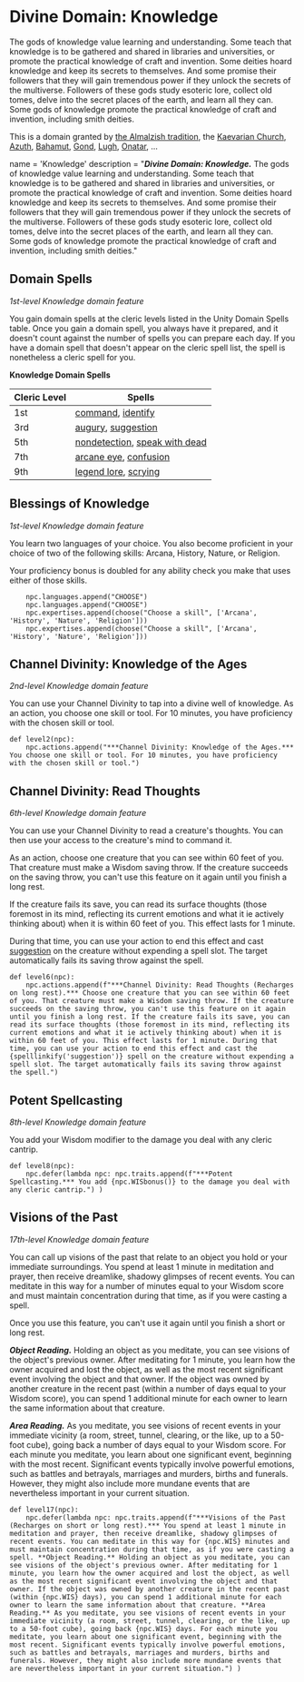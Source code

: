 # Divine Domain: Knowledge
The gods of knowledge value learning and understanding. Some teach that knowledge is to be gathered and shared in libraries and universities, or promote the practical knowledge of craft and invention. Some deities hoard knowledge and keep its secrets to themselves. And some promise their followers that they will gain tremendous power if they unlock the secrets of the multiverse. Followers of these gods study esoteric lore, collect old tomes, delve into the secret places of the earth, and learn all they can. Some gods of knowledge promote the practical knowledge of craft and invention, including smith deities.

This is a domain granted by [the Almalzish tradition](../../Religions/AlUma.md#almalzish-cleric), the [Kaevarian Church](../../Religions/KaevarianChurch.md), [Azuth](../../Religions/Pantheon/Azuth.md), [Bahamut](../../Religions/Pantheon/Bahamut.md), [Gond](../../Religions/Pantheon/Gond.md), [Lugh](../../Religions/Pantheon/Lugh.md), [Onatar](../../Religions/Pantheon/Onatar.md), ... 

name = 'Knowledge'
description = "***Divine Domain: Knowledge.*** The gods of knowledge value learning and understanding. Some teach that knowledge is to be gathered and shared in libraries and universities, or promote the practical knowledge of craft and invention. Some deities hoard knowledge and keep its secrets to themselves. And some promise their followers that they will gain tremendous power if they unlock the secrets of the multiverse. Followers of these gods study esoteric lore, collect old tomes, delve into the secret places of the earth, and learn all they can. Some gods of knowledge promote the practical knowledge of craft and invention, including smith deities."

## Domain Spells
*1st-level Knowledge domain feature*

You gain domain spells at the cleric levels listed in the Unity Domain Spells table. Once you gain a domain spell, you always have it prepared, and it doesn't count against the number of spells you can prepare each day. If you have a domain spell that doesn't appear on the cleric spell list, the spell is nonetheless a cleric spell for you.

**Knowledge Domain Spells**

Cleric Level |	Spells
------------ | -----
1st	| [command](../../Magic/Spells/command.md), [identify](../../Magic/Spells/identify.md)
3rd	| [augury](../../Magic/Spells/augury.md), [suggestion](../../Magic/Spells/suggestion.md)
5th	| [nondetection](../../Magic/Spells/nondetection.md), [speak with dead](../../Magic/Spells/speak-with-dead.md)
7th	| [arcane eye](../../Magic/Spells/arcane-eye.md), [confusion](../../Magic/Spells/confusion.md)
9th	| [legend lore](../../Magic/Spells/legend-lore.md), [scrying](../../Magic/Spells/scrying.md)

## Blessings of Knowledge
*1st-level Knowledge domain feature*

You learn two languages of your choice. You also become proficient in your choice of two of the following skills: Arcana, History, Nature, or Religion.

Your proficiency bonus is doubled for any ability check you make that uses either of those skills.

```
    npc.languages.append("CHOOSE")
    npc.languages.append("CHOOSE")
    npc.expertises.append(choose("Choose a skill", ['Arcana', 'History', 'Nature', 'Religion']))
    npc.expertises.append(choose("Choose a skill", ['Arcana', 'History', 'Nature', 'Religion']))
```

## Channel Divinity: Knowledge of the Ages
*2nd-level Knowledge domain feature*

You can use your Channel Divinity to tap into a divine well of knowledge. As an action, you choose one skill or tool. For 10 minutes, you have proficiency with the chosen skill or tool.

```
def level2(npc):
    npc.actions.append("***Channel Divinity: Knowledge of the Ages.*** You choose one skill or tool. For 10 minutes, you have proficiency with the chosen skill or tool.")
```

## Channel Divinity: Read Thoughts
*6th-level Knowledge domain feature*

You can use your Channel Divinity to read a creature's thoughts. You can then use your access to the creature's mind to command it.

As an action, choose one creature that you can see within 60 feet of you. That creature must make a Wisdom saving throw. If the creature succeeds on the saving throw, you can't use this feature on it again until you finish a long rest.

If the creature fails its save, you can read its surface thoughts (those foremost in its mind, reflecting its current emotions and what it ie actively thinking about) when it is within 60 feet of you. This effect lasts for 1 minute.

During that time, you can use your action to end this effect and cast [suggestion](../../Magic/Spells/suggestion.md) on the creature without expending a spell slot. The target automatically fails its saving throw against the spell.

```
def level6(npc):
    npc.actions.append(f"***Channel Divinity: Read Thoughts (Recharges on long rest).*** Choose one creature that you can see within 60 feet of you. That creature must make a Wisdom saving throw. If the creature succeeds on the saving throw, you can't use this feature on it again until you finish a long rest. If the creature fails its save, you can read its surface thoughts (those foremost in its mind, reflecting its current emotions and what it ie actively thinking about) when it is within 60 feet of you. This effect lasts for 1 minute. During that time, you can use your action to end this effect and cast the {spelllinkify('suggestion')} spell on the creature without expending a spell slot. The target automatically fails its saving throw against the spell.")
```

## Potent Spellcasting
*8th-level Knowledge domain feature*

You add your Wisdom modifier to the damage you deal with any cleric cantrip.

```
def level8(npc):
    npc.defer(lambda npc: npc.traits.append(f"***Potent Spellcasting.*** You add {npc.WISbonus()} to the damage you deal with any cleric cantrip.") )
```

## Visions of the Past
*17th-level Knowledge domain feature*

You can call up visions of the past that relate to an object you hold or your immediate surroundings. You spend at least 1 minute in meditation and prayer, then receive dreamlike, shadowy glimpses of recent events. You can meditate in this way for a number of minutes equal to your Wisdom score and must maintain concentration during that time, as if you were casting a spell.

Once you use this feature, you can't use it again until you finish a short or long rest.

***Object Reading.*** Holding an object as you meditate, you can see visions of the object's previous owner. After meditating for 1 minute, you learn how the owner acquired and lost the object, as well as the most recent significant event involving the object and that owner. If the object was owned by another creature in the recent past (within a number of days equal to your Wisdom score), you can spend 1 additional minute for each owner to learn the same information about that creature.

***Area Reading.*** As you meditate, you see visions of recent events in your immediate vicinity (a room, street, tunnel, clearing, or the like, up to a 50-foot cube), going back a number of days equal to your Wisdom score. For each minute you meditate, you learn about one significant event, beginning with the most recent. Significant events typically involve powerful emotions, such as battles and betrayals, marriages and murders, births and funerals. However, they might also include more mundane events that are nevertheless important in your current situation.

```
def level17(npc):
    npc.defer(lambda npc: npc.traits.append(f"***Visions of the Past (Recharges on short or long rest).*** You spend at least 1 minute in meditation and prayer, then receive dreamlike, shadowy glimpses of recent events. You can meditate in this way for {npc.WIS} minutes and must maintain concentration during that time, as if you were casting a spell. **Object Reading.** Holding an object as you meditate, you can see visions of the object's previous owner. After meditating for 1 minute, you learn how the owner acquired and lost the object, as well as the most recent significant event involving the object and that owner. If the object was owned by another creature in the recent past (within {npc.WIS} days), you can spend 1 additional minute for each owner to learn the same information about that creature. **Area Reading.** As you meditate, you see visions of recent events in your immediate vicinity (a room, street, tunnel, clearing, or the like, up to a 50-foot cube), going back {npc.WIS} days. For each minute you meditate, you learn about one significant event, beginning with the most recent. Significant events typically involve powerful emotions, such as battles and betrayals, marriages and murders, births and funerals. However, they might also include more mundane events that are nevertheless important in your current situation.") )
```
